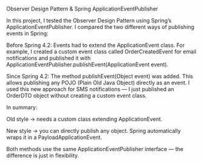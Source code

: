 Observer Design Pattern & Spring ApplicationEventPublisher

In this project, I tested the Observer Design Pattern using Spring’s ApplicationEventPublisher.
I compared the two different ways of publishing events in Spring:

Before Spring 4.2:
Events had to extend the ApplicationEvent class.
For example, I created a custom event class called OrderCreatedEvent for email notifications and published it with
ApplicationEventPublisher.publishEvent(ApplicationEvent event).

Since Spring 4.2:
The method publishEvent(Object event) was added.
This allows publishing any POJO (Plain Old Java Object) directly as an event.
I used this new approach for SMS notifications — I just published an OrderDTO object without creating a custom event class.

In summary:

Old style → needs a custom class extending ApplicationEvent.

New style → you can directly publish any object. Spring automatically wraps it in a PayloadApplicationEvent<T>.

Both methods use the same ApplicationEventPublisher interface — the difference is just in flexibility.
